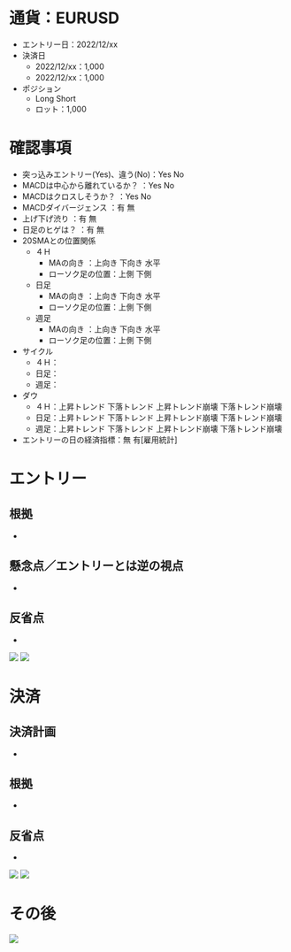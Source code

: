 # 通貨：EURUSD
- エントリー日：2022/12/xx
- 決済日
  - 2022/12/xx：1,000
  - 2022/12/xx：1,000
- ポジション
  - Long Short
  - ロット：1,000

# 確認事項
- 突っ込みエントリー(Yes)、違う(No)：Yes No
- MACDは中心から離れているか？     ：Yes No
- MACDはクロスしそうか？           ：Yes No
- MACDダイバージェンス             ：有 無
- 上げ下げ渋り                     ：有 無
- 日足のヒゲは？                   ：有 無
- 20SMAとの位置関係
  - ４Ｈ
    - MAの向き        ：上向き 下向き 水平
    - ローソク足の位置：上側 下側
  - 日足
    - MAの向き        ：上向き 下向き 水平
    - ローソク足の位置：上側 下側
  - 週足
    - MAの向き        ：上向き 下向き 水平
    - ローソク足の位置：上側 下側
- サイクル
  - ４Ｈ：
  - 日足：
  - 週足：
- ダウ
  - ４Ｈ：上昇トレンド 下落トレンド 上昇トレンド崩壊 下落トレンド崩壊
  - 日足：上昇トレンド 下落トレンド 上昇トレンド崩壊 下落トレンド崩壊
  - 週足：上昇トレンド 下落トレンド 上昇トレンド崩壊 下落トレンド崩壊
- エントリーの日の経済指標：無 有[雇用統計]

# エントリー
## 根拠
- 

## 懸念点／エントリーとは逆の視点
- 

## 反省点
- 

![](./en01.png)
![](./en02.png)

# 決済
## 決済計画
- 

## 根拠
- 

## 反省点
- 

![](./ex01.png)
![](./ex02.png)

# その後
![](./af01.png)

